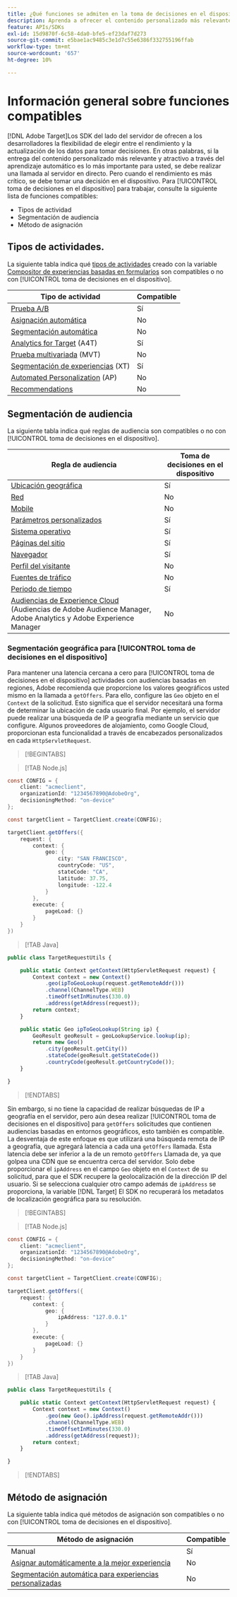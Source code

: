 ```yaml
---
title: ¿Qué funciones se admiten en la toma de decisiones en el dispositivo?
description: Aprenda a ofrecer el contenido personalizado más relevante y atractivo mediante el aprendizaje automático mediante una llamada al servidor en directo.
feature: APIs/SDKs
exl-id: 15d9870f-6c58-4da0-bfe5-ef23daf7d273
source-git-commit: e5bae1ac9485c3e1d7c55e6386f332755196ffab
workflow-type: tm+mt
source-wordcount: '657'
ht-degree: 10%

---
```


# Información general sobre funciones compatibles

[!DNL Adobe Target]Los SDK del lado del servidor de ofrecen a los desarrolladores la flexibilidad de elegir entre el rendimiento y la actualización de los datos para tomar decisiones. En otras palabras, si la entrega del contenido personalizado más relevante y atractivo a través del aprendizaje automático es lo más importante para usted, se debe realizar una llamada al servidor en directo. Pero cuando el rendimiento es más crítico, se debe tomar una decisión en el dispositivo. Para [!UICONTROL toma de decisiones en el dispositivo] para trabajar, consulte la siguiente lista de funciones compatibles:

* Tipos de actividad
* Segmentación de audiencia
* Método de asignación

## Tipos de actividades. 

La siguiente tabla indica qué [tipos de actividades](https://experienceleague.adobe.com/docs/target/using/activities/target-activities-guide.html) creado con la variable [Compositor de experiencias basadas en formularios](https://experienceleague.adobe.com/docs/target/using/experiences/form-experience-composer.html?) son compatibles o no con [!UICONTROL toma de decisiones en el dispositivo].

| Tipo de actividad | Compatible |
| --- | --- |
| [Prueba A/B](https://experienceleague.adobe.com/docs/target/using/activities/abtest/test-ab.html) | Sí |
| [Asignación automática](https://experienceleague.adobe.com/docs/target/using/activities/auto-allocate/automated-traffic-allocation.html) | No |
| [Segmentación automática](https://experienceleague.adobe.com/docs/target/using/activities/auto-target/auto-target-to-optimize.html) | No |
| [Analytics for Target](https://experienceleague.adobe.com/docs/target/using/integrate/a4t/a4t.html) (A4T) | Sí |
| [Prueba multivariada](https://experienceleague.adobe.com/docs/target/using/activities/multivariate-test/multivariate-testing.html) (MVT) | No |
| [Segmentación de experiencias](https://experienceleague.adobe.com/docs/target/using/activities/experience-targeting/experience-target.html) (XT) | Sí |
| [Automated Personalization](https://experienceleague.adobe.com/docs/target/using/activities/automated-personalization/automated-personalization.html) (AP) | No |
| [Recommendations](https://experienceleague.adobe.com/docs/target/using/recommendations/recommendations.html) | No |


## Segmentación de audiencia

La siguiente tabla indica qué reglas de audiencia son compatibles o no con [!UICONTROL toma de decisiones en el dispositivo].

| Regla de audiencia | Toma de decisiones en el dispositivo |
| --- | --- |
| [Ubicación geográfica](https://experienceleague.adobe.com/docs/target/using/audiences/create-audiences/categories-audiences/geo.html) | Sí |
| [Red](https://experienceleague.adobe.com/docs/target/using/audiences/create-audiences/categories-audiences/network.html) | No |
| [Mobile](https://experienceleague.adobe.com/docs/target/using/audiences/create-audiences/categories-audiences/mobile.html) | No |
| [Parámetros personalizados](https://experienceleague.adobe.com/docs/target/using/audiences/create-audiences/categories-audiences/custom-parameters.html) | Sí |
| [Sistema operativo](https://experienceleague.adobe.com/docs/target/using/audiences/create-audiences/categories-audiences/operating-system.html) | Sí |
| [Páginas del sitio](https://experienceleague.adobe.com/docs/target/using/audiences/create-audiences/categories-audiences/site-pages.html) | Sí |
| [Navegador](https://experienceleague.adobe.com/docs/target/using/audiences/create-audiences/categories-audiences/browser.html) | Sí |
| [Perfil del visitante](https://experienceleague.adobe.com/docs/target/using/audiences/create-audiences/categories-audiences/visitor-profile.html) | No |
| [Fuentes de tráfico](https://experienceleague.adobe.com/docs/target/using/audiences/create-audiences/categories-audiences/traffic-sources.html) | No |
| [Periodo de tiempo](https://experienceleague.adobe.com/docs/target/using/audiences/create-audiences/categories-audiences/time-frame.html) | Sí |
| [Audiencias de Experience Cloud](https://experienceleague.adobe.com/docs/target/using/integrate/mmp.html) (Audiencias de Adobe Audience Manager, Adobe Analytics y Adobe Experience Manager | No |

### Segmentación geográfica para [!UICONTROL toma de decisiones en el dispositivo]

Para mantener una latencia cercana a cero para [!UICONTROL toma de decisiones en el dispositivo] actividades con audiencias basadas en regiones, Adobe recomienda que proporcione los valores geográficos usted mismo en la llamada a `getOffers`. Para ello, configure las `Geo` objeto en el `Context` de la solicitud. Esto significa que el servidor necesitará una forma de determinar la ubicación de cada usuario final. Por ejemplo, el servidor puede realizar una búsqueda de IP a geografía mediante un servicio que configure. Algunos proveedores de alojamiento, como Google Cloud, proporcionan esta funcionalidad a través de encabezados personalizados en cada `HttpServletRequest`.

>[!BEGINTABS]

>[!TAB Node.js]

```csharp {line-numbers="true"}
const CONFIG = {
    client: "acmeclient",
    organizationId: "1234567890@AdobeOrg",
    decisioningMethod: "on-device"
};

const targetClient = TargetClient.create(CONFIG);

targetClient.getOffers({
    request: {
        context: {
            geo: {
                city: "SAN FRANCISCO",
                countryCode: "US",
                stateCode: "CA",
                latitude: 37.75,
                longitude: -122.4
            }
        },
        execute: {
            pageLoad: {}
        }
    }
})
```

>[!TAB Java]

```javascript {line-numbers="true"}
public class TargetRequestUtils {

    public static Context getContext(HttpServletRequest request) {
        Context context = new Context()
            .geo(ipToGeoLookup(request.getRemoteAddr()))
            .channel(ChannelType.WEB)
            .timeOffsetInMinutes(330.0)
            .address(getAddress(request));
        return context;
    }

    public static Geo ipToGeoLookup(String ip) {
        GeoResult geoResult = geoLookupService.lookup(ip);
        return new Geo()
            .city(geoResult.getCity())
            .stateCode(geoResult.getStateCode())
            .countryCode(geoResult.getCountryCode());
    }

}
```

>[!ENDTABS]

Sin embargo, si no tiene la capacidad de realizar búsquedas de IP a geografía en el servidor, pero aún desea realizar [!UICONTROL toma de decisiones en el dispositivo] para `getOffers` solicitudes que contienen audiencias basadas en entornos geográficos, esto también es compatible. La desventaja de este enfoque es que utilizará una búsqueda remota de IP a geografía, que agregará latencia a cada una `getOffers` llamada. Esta latencia debe ser inferior a la de un remoto `getOffers` Llamada de, ya que golpea una CDN que se encuentra cerca del servidor. Solo debe proporcionar el `ipAddress` en el campo `Geo` objeto en el `Context` de su solicitud, para que el SDK recupere la geolocalización de la dirección IP del usuario. Si se selecciona cualquier otro campo además de `ipAddress` se proporciona, la variable [!DNL Target] El SDK no recuperará los metadatos de localización geográfica para su resolución.


>[!BEGINTABS]

>[!TAB Node.js]

```csharp {line-numbers="true"}
const CONFIG = {
    client: "acmeclient",
    organizationId: "1234567890@AdobeOrg",
    decisioningMethod: "on-device"
};

const targetClient = TargetClient.create(CONFIG);

targetClient.getOffers({
    request: {
        context: {
            geo: {
                ipAddress: "127.0.0.1"
            }
        },
        execute: {
            pageLoad: {}
        }
    }
})
```

>[!TAB Java]

```javascript {line-numbers="true"}
public class TargetRequestUtils {

    public static Context getContext(HttpServletRequest request) {
        Context context = new Context()
            .geo(new Geo().ipAddress(request.getRemoteAddr()))
            .channel(ChannelType.WEB)
            .timeOffsetInMinutes(330.0)
            .address(getAddress(request));
        return context;
    }

}
```

>[!ENDTABS]

## Método de asignación

La siguiente tabla indica qué métodos de asignación son compatibles o no con [!UICONTROL toma de decisiones en el dispositivo].

| Método de asignación | Compatible |
| --- | --- |
| Manual | Sí |
| [Asignar automáticamente a la mejor experiencia](https://experienceleague.adobe.com/docs/target/using/activities/auto-allocate/automated-traffic-allocation.html) | No |
| [Segmentación automática para experiencias personalizadas](https://experienceleague.adobe.com/docs/target/using/activities/auto-target-to-optimize.html) | No |
